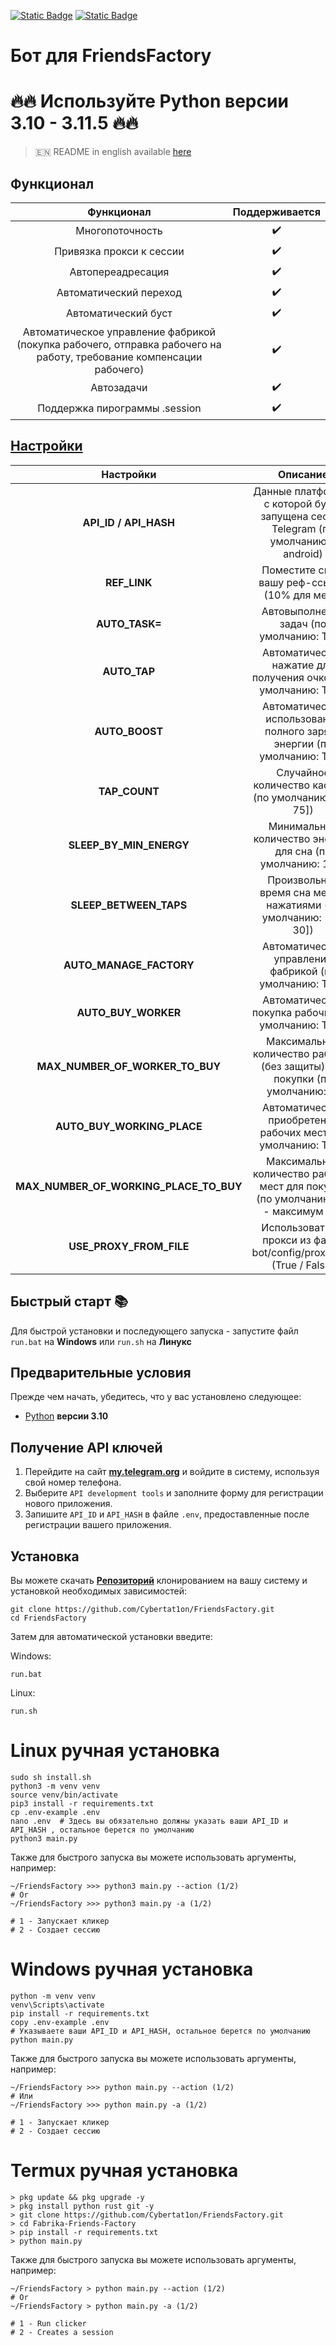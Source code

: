 [![Static Badge](https://img.shields.io/badge/Telegram-Bot%20Link-Link?style=for-the-badge&logo=Telegram&logoColor=white&logoSize=auto&color=blue)](https://t.me/fabrika/app?startapp=ref_2008453)
[![Static Badge](https://img.shields.io/badge/Telegram-Channel-Link?style=for-the-badge&logo=Telegram&logoColor=white&logoSize=auto&color=blue)](https://t.me/CyberToolz)


# Бот для FriendsFactory



# 🔥🔥 Используйте Python версии 3.10 - 3.11.5 🔥🔥

> 🇪🇳 README in english available [here](README-EN)

## Функционал  
|                   Функционал              																	     | Поддерживается |
|:------------------------------------------------------------------------------------------------------------------:|:--------------:|
| Многопоточность																									 | 		 ✔️ 	  |
| Привязка прокси к сессии 																							 | 		 ✔️		  |
| Автопереадресация 																								 |		 ✔️       |
| Автоматический переход 																							 | 		 ✔️ 	  |
| Автоматический буст																								 | 		 ✔️		  |
| Автоматическое управление фабрикой (покупка рабочего, отправка рабочего на работу, требование компенсации рабочего)|		 ✔️ 	  |
| Автозадачи 																										 | 		 ✔️ 	  |
| Поддержка пирограммы .session            																	    	 |       ✔️       |

## [Настройки](https://github.com/Cybertat1on/FriendsFactory.git/blob/main/.env-example/)
|               Настройки                |                                 Описание                                               |
|:--------------------------------------:|:--------------------------------------------------------------------------------------:|
|      **API_ID / API_HASH**    		       | Данные платформы, с которой будет запущена сессия Telegram (по умолчанию - android)|       
|       **REF_LINK**            		       | Поместите сюда вашу реф-ссылку    (10% для меня)                                   |
|             **AUTO_TASK=**             | Автовыполнение задач (по умолчанию: True)                                          |
|       **AUTO_TAP**            		       | Автоматическое нажатие для получения очков (по умолчанию: True)					|
|      **AUTO_BOOST**           		       | Автоматическое использование полного заряда энергии (по умолчанию: True)           |
|       **TAP_COUNT**           		       | Случайное количество касаний (по умолчанию: [30, 75])                              |
|      **SLEEP_BY_MIN_ENERGY**   	       | Минимальное количество энергии для сна (по умолчанию: 100)                         |
|      **SLEEP_BETWEEN_TAPS**    	       | Произвольное время сна между нажатиями (по умолчанию: [15, 30])                    |
|        **AUTO_MANAGE_FACTORY**         | Автоматическое управление фабрикой (по умолчанию: True)                            |
|      **AUTO_BUY_WORKER**      		       | Автоматическая покупка рабочих (по умолчанию: True)                                |
|    **MAX_NUMBER_OF_WORKER_TO_BUY**     | Максимальное количество рабочих (без защиты) для покупки (по умолчанию: 3)         |
|       **AUTO_BUY_WORKING_PLACE**       | Автоматическое приобретение рабочих мест (по умолчанию: True)                                                       |
| **MAX_NUMBER_OF_WORKING_PLACE_TO_BUY** | Максимальное количество рабочих мест для покупки (по умолчанию: 10 - максимум 20)                                                       |
|      **USE_PROXY_FROM_FILE**   	       | Использовать ли прокси из файла bot/config/proxies.txt (True / False)              |

## Быстрый старт 📚

Для быстрой установки и последующего запуска - запустите файл `run.bat` на **Windows** или `run.sh` на **Линукс**

## Предварительные условия
Прежде чем начать, убедитесь, что у вас установлено следующее:
- [Python](https://www.python.org/downloads/release/python-3100/) **версии 3.10**

## Получение API ключей
1. Перейдите на сайт [**my.telegram.org**](https://my.telegram.org/auth) и войдите в систему, используя свой номер телефона.
2. Выберите `API development tools` и заполните форму для регистрации нового приложения.
3. Запишите `API_ID` и `API_HASH` в файле `.env`, предоставленные после регистрации вашего приложения.

## Установка
Вы можете скачать [**Репозиторий**](https://github.com/Cybertat1on/FriendsFactory) клонированием на вашу систему и установкой необходимых зависимостей:
```shell
git clone https://github.com/Cybertat1on/FriendsFactory.git
cd FriendsFactory
```

Затем для автоматической установки введите:

Windows:
```shell
run.bat
```

Linux:
```shell
run.sh
```

# Linux ручная установка
```shell
sudo sh install.sh
python3 -m venv venv
source venv/bin/activate
pip3 install -r requirements.txt
cp .env-example .env
nano .env  # Здесь вы обязательно должны указать ваши API_ID и API_HASH , остальное берется по умолчанию
python3 main.py
```

Также для быстрого запуска вы можете использовать аргументы, например:
```shell
~/FriendsFactory >>> python3 main.py --action (1/2)
# Or
~/FriendsFactory >>> python3 main.py -a (1/2)

# 1 - Запускает кликер
# 2 - Создает сессию
```


# Windows ручная установка
```shell
python -m venv venv
venv\Scripts\activate
pip install -r requirements.txt
copy .env-example .env
# Указываете ваши API_ID и API_HASH, остальное берется по умолчанию
python main.py
```

Также для быстрого запуска вы можете использовать аргументы, например:
```shell
~/FriendsFactory >>> python main.py --action (1/2)
# Или
~/FriendsFactory >>> python main.py -a (1/2)

# 1 - Запускает кликер
# 2 - Создает сессию
```
# Termux ручная установка
```
> pkg update && pkg upgrade -y
> pkg install python rust git -y
> git clone https://github.com/Cybertat1on/FriendsFactory.git
> cd Fabrika-Friends-Factory
> pip install -r requirements.txt
> python main.py
```

Также для быстрого запуска вы можете использовать аргументы, например:
```termux
~/FriendsFactory > python main.py --action (1/2)
# Or
~/FriendsFactory > python main.py -a (1/2)

# 1 - Run clicker
# 2 - Creates a session 
```
